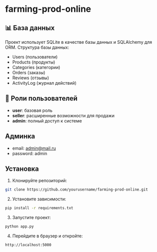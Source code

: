 # farming-prod-online
 

## 📊 База данных

Проект использует SQLite в качестве базы данных и SQLAlchemy для ORM. Структура базы данных:
- Users (пользователи)
- Products (продукты)
- Categories (категории)
- Orders (заказы)
- Reviews (отзывы)
- ActivityLog (журнал действий)

## 👥 Роли пользователей

- **user**: базовая роль
- **seller**: расширенные возможности для продажи
- **admin**: полный доступ к системе

## Админка

- email: admin@mail.ru
- password: admin

## Установка

1. Клонируйте репозиторий:

```bash
git clone https://github.com/yourusername/farming-prod-online.git
```

2. Установите зависимости:

```bash
pip install -r requirements.txt
```

3. Запустите проект:

```bash
python app.py
```


4. Перейдите в браузер и откройте:

```bash
http://localhost:5000
```


